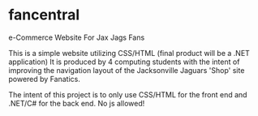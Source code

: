 # fancentral
e-Commerce Website For Jax Jags Fans

This is a simple website utilizing CSS/HTML (final product will be a .NET application) It is produced by 4 computing students with the intent of improving the navigation layout of the Jacksonville Jaguars 'Shop' site powered by Fanatics.

The intent of this project is to only use CSS/HTML for the front end and .NET/C# for the back end. No js allowed!

